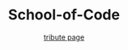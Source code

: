 <div align="center">
<h1> School-of-Code</h1>
<a href="https://lucy-de-rojas.github.io/tribute-page/"> tribute page</a>

</div>